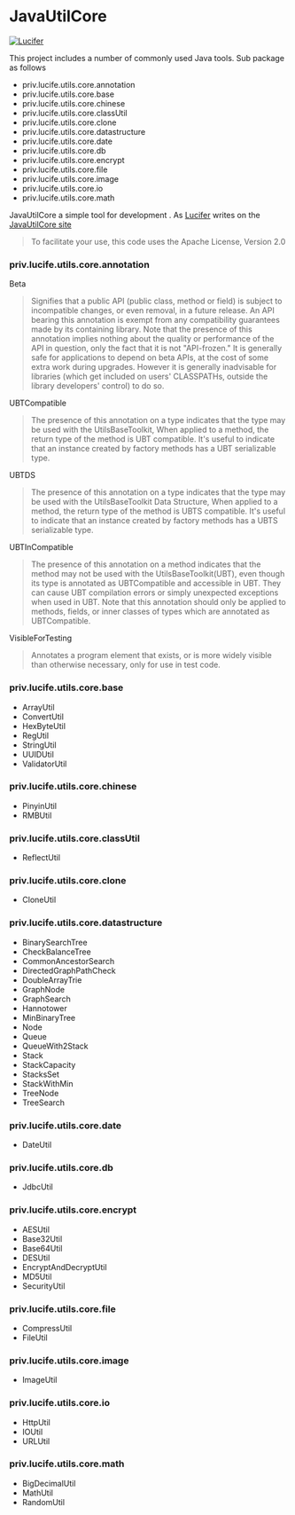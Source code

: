 # JavaUtilCore

[![Lucifer](https://avatars2.githubusercontent.com/u/24820552?v=3&s=460)](https://github.com/LuciferWong/)

 This project includes a number of commonly used Java tools. Sub package as follows

  - priv.lucife.utils.core.annotation
  - priv.lucife.utils.core.base
  - priv.lucife.utils.core.chinese
  - priv.lucife.utils.core.classUtil
  - priv.lucife.utils.core.clone
  - priv.lucife.utils.core.datastructure
  - priv.lucife.utils.core.date
  - priv.lucife.utils.core.db
  - priv.lucife.utils.core.encrypt
  - priv.lucife.utils.core.file
  - priv.lucife.utils.core.image
  - priv.lucife.utils.core.io
  - priv.lucife.utils.core.math



JavaUtilCore a simple tool for development .  As [Lucifer] writes on the [JavaUtilCore site][project]

>To facilitate your use, this code uses the  Apache License, Version 2.0 


### priv.lucife.utils.core.annotation
Beta
>Signifies that a public API (public class, method or field) is subject to incompatible changes, or even removal, in a future release. An API bearing this annotation is exempt from any compatibility guarantees made by its containing library. Note that the presence of this annotation implies nothing about the quality or performance of the API in question, only the fact that it is not "API-frozen." 
It is generally safe for applications to depend on beta APIs, at the cost of some extra work during upgrades. However it is generally inadvisable for libraries (which get included on users' CLASSPATHs, outside the library developers' control) to do so.

UBTCompatible
>The presence of this annotation on a type indicates that the type may be used with the UtilsBaseToolkit, When applied to a method, the return type of the method is UBT compatible. It's useful to indicate that an instance created by factory methods has a UBT serializable type.

UBTDS 
>The presence of this annotation on a type indicates that the type may be used with the UtilsBaseToolkit Data Structure, When applied to a method, the return type of the method is UBTS compatible. It's useful to indicate that an instance created by factory methods has a UBTS serializable type.

UBTInCompatible
>The presence of this annotation on a method indicates that the method may not be used with the UtilsBaseToolkit(UBT), even though its type is annotated as UBTCompatible and accessible in UBT. They can cause UBT compilation errors or simply unexpected exceptions when used in UBT. 
Note that this annotation should only be applied to methods, fields, or inner classes of types which are annotated as UBTCompatible.


VisibleForTesting
>Annotates a program element that exists, or is more widely visible than otherwise necessary, only for use in test code.

### priv.lucife.utils.core.base
  - ArrayUtil
  - ConvertUtil
  - HexByteUtil
  - RegUtil
  - StringUtil
  - UUIDUtil
  - ValidatorUtil

### priv.lucife.utils.core.chinese
  - PinyinUtil
  - RMBUtil
  

### priv.lucife.utils.core.classUtil
  - ReflectUtil

### priv.lucife.utils.core.clone
  - CloneUtil
  

### priv.lucife.utils.core.datastructure
  - BinarySearchTree
  - CheckBalanceTree
  - CommonAncestorSearch
  - DirectedGraphPathCheck
  - DoubleArrayTrie
  - GraphNode
  - GraphSearch
  - Hannotower
  - MinBinaryTree
  - Node
  - Queue
  - QueueWith2Stack
  - Stack
  - StackCapacity
  - StacksSet
  - StackWithMin
  - TreeNode
  - TreeSearch
  

### priv.lucife.utils.core.date
  - DateUtil


### priv.lucife.utils.core.db
  - JdbcUtil


### priv.lucife.utils.core.encrypt
  - AESUtil
  - Base32Util
  - Base64Util
  - DESUtil
  - EncryptAndDecryptUtil
  - MD5Util
  - SecurityUtil

### priv.lucife.utils.core.file
  - CompressUtil
  - FileUtil

### priv.lucife.utils.core.image
  - ImageUtil

### priv.lucife.utils.core.io
  - HttpUtil
  - IOUtil
  - URLUtil

### priv.lucife.utils.core.math
  - BigDecimalUtil
  - MathUtil
  - RandomUtil


   [Lucifer]: <https://github.com/LuciferWong>
   [project]: <https://github.com/LuciferWong/JavaUtilCore>
   [email]: <href="mailto:462881925@qq.com"/>
   
